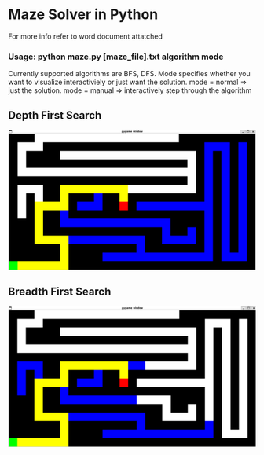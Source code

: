 # Maze Solver in Python

For more info refer to word document attatched

### Usage: python maze.py [maze_file].txt algorithm mode

Currently supported algorithms are BFS, DFS.
Mode specifies whether you want to visualize interactiviely or just want the solution.
mode = normal => just the solution.
mode = manual => interactively step through the algorithm

## Depth First Search

![DFS](./DFS.png)

## Breadth First Search

![BFS](./BFS.png)
